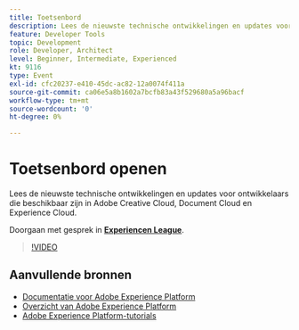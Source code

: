 ```yaml
---
title: Toetsenbord
description: Lees de nieuwste technische ontwikkelingen en updates voor ontwikkelaars die beschikbaar zijn in Adobe Creative Cloud, Document Cloud en Experience Cloud.
feature: Developer Tools
topic: Development
role: Developer, Architect
level: Beginner, Intermediate, Experienced
kt: 9116
type: Event
exl-id: cfc20237-e410-45dc-ac82-12a0074f411a
source-git-commit: ca06e5a8b1602a7bcfb83a43f529680a5a96bacf
workflow-type: tm+mt
source-wordcount: '0'
ht-degree: 0%

---
```


# Toetsenbord openen

Lees de nieuwste technische ontwikkelingen en updates voor ontwikkelaars die beschikbaar zijn in Adobe Creative Cloud, Document Cloud en Experience Cloud.

Doorgaan met gesprek in **[Experiencen League](https://adobe.ly/3F2g1ym)**.

>[!VIDEO](https://video.tv.adobe.com/v/337490/?quality=12&learn=on&hidetitle=true)

## Aanvullende bronnen

- [Documentatie voor Adobe Experience Platform](https://experienceleague.adobe.com/docs/experience-platform.html)
- [Overzicht van Adobe Experience Platform](https://experienceleague.adobe.com/docs/experience-platform/landing/home.html)
- [Adobe Experience Platform-tutorials](https://experienceleague.adobe.com/docs/platform-learn/tutorials/overview.html?lang=nl)
